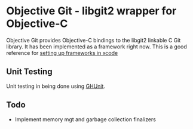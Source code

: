 # Objective Git - libgit2 wrapper for Objective-C
Objective Git provides Objective-C bindings to the libgit2 linkable C Git library.
It has been implemented as a framework right now. This is a good reference for
[setting up frameworks in xcode](http://atastypixel.com/blog/creating-applications-in-xcode-using-frameworks/)

## Unit Testing
Unit testing in being done using [GHUnit](https://github.com/gabriel/gh-unit).

## Todo
- Implement memory mgt and garbage collection finalizers
